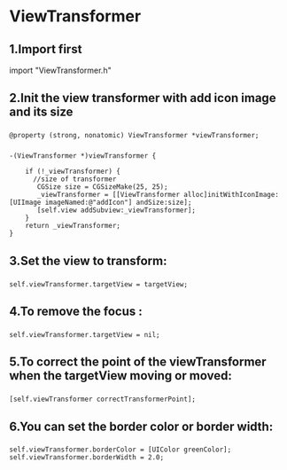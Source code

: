 ViewTransformer
===================================  

1.Import first
-----------------------------------  
import "ViewTransformer.h"

2.Init the view transformer with add icon image and its size
-----------------------------------  
###
    @property (strong, nonatomic) ViewTransformer *viewTransformer;
###
    -(ViewTransformer *)viewTransformer {

        if (!_viewTransformer) {
          //size of transformer
           CGSize size = CGSizeMake(25, 25);
           _viewTransformer = [[ViewTransformer alloc]initWithIconImage:[UIImage imageNamed:@"addIcon"] andSize:size];
           [self.view addSubview:_viewTransformer];
        }
        return _viewTransformer;
    }

3.Set the view to transform:
-----------------------------------  
###
    self.viewTransformer.targetView = targetView;

4.To remove the focus :
-----------------------------------  
###
    self.viewTransformer.targetView = nil;

5.To correct the point of the viewTransformer when the targetView moving or moved:
-----------------------------------  
###
    [self.viewTransformer correctTransformerPoint];
    
6.You can set the border color or border width:
-----------------------------------  
###
    self.viewTransformer.borderColor = [UIColor greenColor];
    self.viewTransformer.borderWidth = 2.0;
